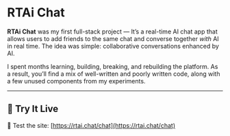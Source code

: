 # RTAi Chat

**RTAi Chat** was my first full-stack project — It’s a real-time AI chat app that allows users to add friends to the same chat and converse together *with* AI in real time. The idea was simple: collaborative conversations enhanced by AI.

I spent months learning, building, breaking, and rebuilding the platform. As a result, you’ll find a mix of well-written and poorly written code, along with a few unused components from my experiments.

---

## 🚀 Try It Live

🧪 Test the site: [https://rtai.chat/chat](https://rtai.chat/chat)


